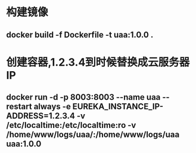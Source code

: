 # 构建镜像
## docker build -f Dockerfile -t uaa:1.0.0 .
# 创建容器,1.2.3.4到时候替换成云服务器IP
## docker run -d -p 8003:8003 --name uaa --restart always -e EUREKA_INSTANCE_IP-ADDRESS=1.2.3.4 -v /etc/localtime:/etc/localtime:ro -v /home/www/logs/uaa/:/home/www/logs/uaa uaa:1.0.0
